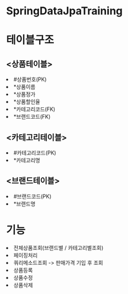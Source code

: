 # SpringDataJpaTraining

<h1>테이블구조</h1>
<h2><상품테이블></h2>
<li>#상품번호(PK)</li>
<li>*상품이름</li>
<li>*상품정가</li>
<li>*상품할인율</li>
<li>*카테고리코드(FK)</li>
<li>*브랜드코드(FK)</li>

<h2><카테고리테이블></h2>
<li>#카테고리코드(PK)</li>
<li>*카테고리명</li>

<h2><브랜드테이블></h2>
<li>#브랜드코드(PK)</li>
<li>*브랜드명</li>

<h1>기능</h1>
<li>전체상품조회(브랜드별 / 카테고리별조회)</li>
<li>페이징처리</li>
<li>쿼리메소드조회 -> 판매가격 기입 후 조회</li>
<li>상품등록</li>
<li>상품수정</li>
<li>상품삭제</li>
